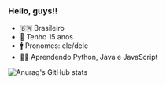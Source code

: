 ### Hello, guys!!

- 🇧🇷 Brasileiro
- 👨 Tenho 15 anos
- 🚹 Pronomes: ele/dele
- 👨‍💻 Aprendendo Python, Java e JavaScript


![Anurag's GitHub stats](https://github-readme-stats.vercel.app/api?username=TheAnders007&show_icons=true&theme=dracula)
